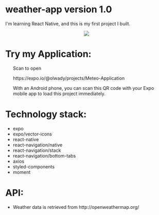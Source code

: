 # weather-app version 1.0

I'm learning React Native, and this is my first project I built.

<p align="center">
  <img src="https://www.ubidreams.fr/wp-content/uploads/2020/06/logo-react-native.png" />
</p>

# Try my Application: 

<ul>
  <p>Scan to open</p>
  <p align="center">
    <p>https://expo.io/@olwady/projects/Meteo-Application</p>
  </p>
  <p>With an Android phone, you can scan this QR code with your Expo mobile app to load this project immediately.</p>
</ul>

# Technology stack:
<ul>
  <li>expo</li>
  <li>expo/vector-icons</li>
  <li>react-native</li>
  <li>react-navigation/native</li>
  <li>react-navigation/stack</li>
  <li>react-navigation/bottom-tabs</li>
  <li>axios</li>
  <li>styled-components</li>
  <li>moment</li>
</ul>

# API: 

<ul>
  <li>Weather data is retrieved from http://openweathermap.org/</li>
</ul>
